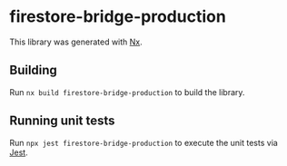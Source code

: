 # firestore-bridge-production

This library was generated with [Nx](https://nx.dev).

## Building

Run `nx build firestore-bridge-production` to build the library.

## Running unit tests

Run `npx jest firestore-bridge-production` to execute the unit tests via [Jest](https://jestjs.io).
